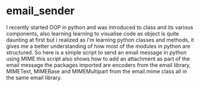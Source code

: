 # email_sender
I recently started OOP in python and was introduced to class and its various components, also learning learning to visualise code as object is quite daunting
at first but i realized as i'm learning python classes and methods, it gives me a better understanding of how most of the modules in python are structured.
So here is a simple script to send an email message in python using MIME
this script also shows how to add an attachment as part of the email message
the packages imported are encoders from the email library, MIMEText, MIMEBase and MIMEMultipart from the email.mime class all in the same email library.
